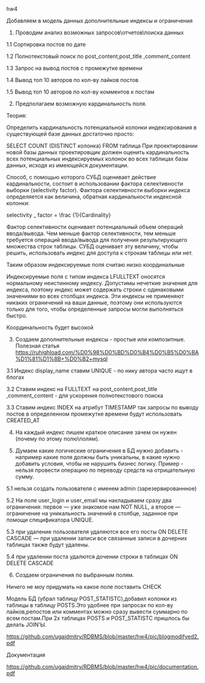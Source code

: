 hw4

Добавляем в модель данных дополнительные индексы и ограничения

1. Проводим анализ возможных запросов\отчетов\поиска данных

1.1 Сортировка постов по дате 

1.2 Полнотекстовый поиск по post_content,post_title ,comment_content

1.3 Запрос на вывод постов с промежутке времени 

1.4 Вывод топ 10 авторов по кол-ву лайков постов

1.5 Вывод топ 10 авторов по кол-ву комментов к постам

2. Предполагаем возможную кардинальность поля. 

Теория:

Определить кардинальность потенциальной колонки индексирования в существующей базе данных достаточно просто:

SELECT COUNT (DISTINCT колонка) FROM таблица
При проектировании новой базы данных проектировщик должен оценить кардинальность всех потенциальных индексируемых колонок во всех таблицах базы данных, исходя из имеющейся документации.

Способ, с помощью которого СУБД оценивает действие кардинальности, состоит в использовании фактора селективности выборки (selectivity factor). Фактора селективности выборки индекса определяется как величина, обратная кардинальности индексной колонки:

selectivity _ factor = \frac {1}{Cardinality}

Фактор селективности оценивает потенциальный объем операций ввода/вывода. Чем меньше фактор селективности, тем меньше требуется операций ввода/вывода для получения результирующего множества строк таблицы. СУБД оценивает эту величину, чтобы решить, использовать индекс для доступа к строкам таблицы или нет. 

Таким образом индексируемые поля считаю низко координальные

Индексируемые поля с типом индекса LFULLTEXT оносятся нормальному неистинному индексу. Допустимы нечеткие значения для индекса, поэтому индекс может содержать строки с одинаковыми значениями во всех столбцах индекса. Эти индексы не применяют никаких ограничений на ваши данные, поэтому они используются только для того, чтобы определенные запросы могли выполняться быстро.

Координальность будет высокой



3. Создаем дополнительные индексы - простые или композитные. 
Полезная статья https://ruhighload.com/%D0%98%D0%BD%D0%B4%D0%B5%D0%BA%D1%81%D1%8B+%D0%B2+mysql 

3.1 Индекс display_name ставим UNIQUE  - по нику автора часто ищут в блогах

3.2 Ставим индекс на FULLTEXT на post_content,post_title ,comment_content - для ускорения полнотекстового поиска

3.3 Ставим индекс INDEX на атрибут TIMESTAMP так запросы по выводу постов в определенном промежутке времени будут использовать CREATED_AT

4. На каждый индекс пишем краткое описание зачем он нужен (почему по этому полю\полям).

5. Думаем какие логические ограничения в БД нужно добавить - например какие поля должны быть уникальны, в какие нужно добавить условия, чтобы не нарушить бизнес логику. Пример - нельзя провести операцию по переводу средств на отрицательную сумму. 

5.1 нельзя создать пользователя с именем admin (зарезервированнное)

5.2 На поле user_login и user_email мы накладываем сразу два ограничения: первое — уже знакомое нам NOT NULL, а второе — ограничение на уникальность значений в столбце, заданное при помощи спецификатора UNIQUE.

5.3 при удаление пользователя удаляются все его посты ON DELETE CASCADE — при удалении записи все связанные записи в дочерних таблицах также будут удалены.

5.4 при удалении поста удалются дочении строки в таблицах ON DELETE CASCADE 


6. Создаем ограничения по выбранным полям.

Ничего не моу придумать на какое поле поставить CHECK 


Модель БД (убрал таблицу POST_STATISTC),добавил колонки из таблицы в таблицу POSTS.Это удобнее при запросах по кол-ву лайков,репостов или комментах можно сразу вывести суммарно по всем постам.При 2х таблицах POSTS и POST_STATISTC пришлось бы делать JOIN'Ы.

https://github.com/ugaidmitry/RDBMS/blob/master/hw4/pic/blogmodifyed2.pdf

Документация

https://github.com/ugaidmitry/RDBMS/blob/master/hw4/pic/documentation.pdf




